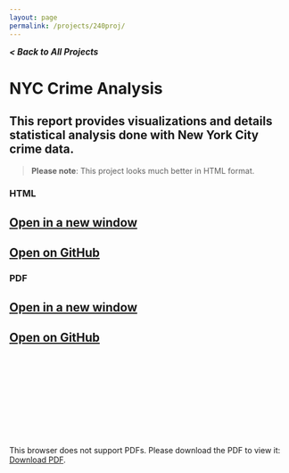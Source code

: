 ```yaml
---
layout: page
permalink: /projects/240proj/
---
```


<!-- Back button -->
<h5 style="margin-top:0;"><a href="/projects/" style="text-decoration:none;font-size:1.1em;">&lt; Back to All Projects</a></h5>

# NYC Crime Analysis

## This report provides visualizations and details statistical analysis done with New York City crime data.

> **Please note**: This project looks much better in HTML format.

### HTML

<h2><a href="https://pekofsky.github.io/assets/240proj.html" target="_blank" rel="noopener noreferrer">Open in a new window</a></h2>

<h2><a href="https://github.com/pekofsky/pekofsky.github.io/blob/23d7f0fd2362cba9b71fa5f73c90ef7323bda5e0/assets/240proj.html" target="_blank" rel="noopener noreferrer">Open on GitHub</a></h2>

### PDF

<h2><a href="https://pekofsky.github.io/assets/240proj.pdf" target="_blank" rel="noopener noreferrer">Open in a new window</a></h2>

<h2><a href="https://github.com/pekofsky/pekofsky.github.io/blob/23d7f0fd2362cba9b71fa5f73c90ef7323bda5e0/assets/240proj.pdf" target="_blank" rel="noopener noreferrer">Open on GitHub</a></h2>

<object data="https://pekofsky.github.io/assets/240proj.pdf" type="application/pdf" width="700px" height="700px">
    <embed src="https://pekofsky.github.io/assets/240proj.pdf">
        <p>This browser does not support PDFs. Please download the PDF to view it: <a href="https://pekofsky.github.io/assets/240proj.pdf">Download PDF</a>.</p>
    </embed>
</object>